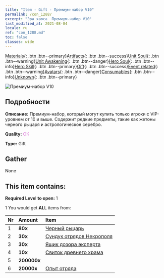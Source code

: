 ```yaml
---
title: "Item - Gift - Премиум-набор V10"
permalink: /con_1288/
excerpt: "Эра хаоса  Премиум-набор V10"
last_modified_at: 2021-08-04
locale: ru
ref: "con_1288.md"
toc: false
classes: wide
---
```

 [Materials](/ItemsRU/){: .btn .btn--primary}[Artifacts](/ItemsRU/Artifacts/){: .btn .btn--success}[Unit Soul](/ItemsRU/UnitSoul/){: .btn .btn--warning}[Unit Awakening](/ItemsRU/UnitAwakening/){: .btn .btn--danger}[Hero Soul](/ItemsRU/HeroSoul/){: .btn .btn--info}[Hero Skill](/ItemsRU/HeroSkill/){: .btn .btn--primary}[Gift](/ItemsRU/Gift/){: .btn .btn--success}[Event related](/ItemsRU/Events/){: .btn .btn--warning}[Avatars](/ItemsRU/Avatars/){: .btn .btn--danger}[Consumables](/ItemsRU/Consumables/){: .btn .btn--info}[Unknown](/ItemsRU/Unknown/){: .btn .btn--primary}

 ![Премиум-набор V10](/images/t/i_905010.png)

## Подробности
 **Описание:** Премиум-набор, который могут купить только игроки с VIP-уровнем от 10 и выше. Содержит редкие предметы, такие как жетоны черного рыцаря и астрологическое серебро.

 **Quality:** <span style="color: #DA70D6">OK</span>

 **Type:** Gift

## Gather

  None

## This item contains:

 **Required Level to open:** 1

 1 You would get **ALL** items  from:

  | Nr | Amount |     Item    |
  |:---|:-------|:------------|
  | 1 |  **80x** | [Черный рыцарь](/ItemsRU/unt_213/) |  | 
  | 2 |  **30x** | [Сундук отрядов Некрополя](/ItemsRU/con_1271/) |  | 
  | 3 |  **30x** | [Ящик дозора эксперта](/ItemsRU/con_760/) |  | 
  | 4 |  **10x** | [Свиток древнего храма](/ItemsRU/con_697/) |  | 
  | 5 |  **200000x** | <i class="fas fa-coins"/> |  | 
  | 6 |  **20000x** | [Опыт отряда](/ItemsRU/con_902/) |  | 
